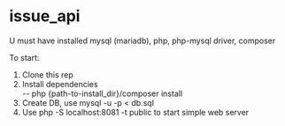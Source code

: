 # issue_api
U must have installed mysql (mariadb), php, php-mysql driver, composer


To start:
1. Clone this rep
2. Install dependencies  
   --  php {path-to-install_dir}/composer install
3. Create DB, use mysql -u <login> -p < db.sql 
4. Use php -S localhost:8081 -t public to start simple web server

